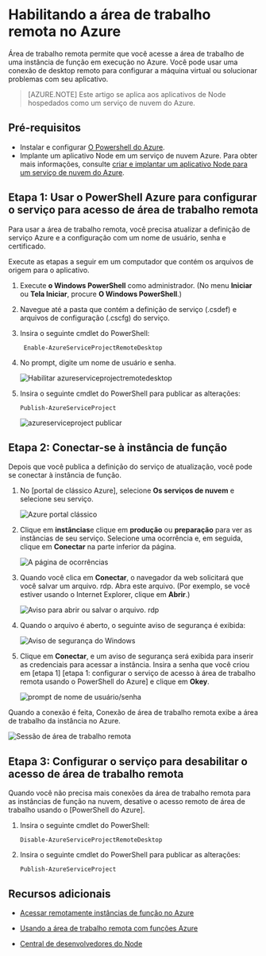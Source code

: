 <properties 
    pageTitle="Habilitar a área de trabalho remota para serviços de nuvem (node)" 
    description="Saiba como habilitar o acesso de área de trabalho remota para máquinas virtuais hospedando o seu aplicativo do Azure Node." 
    services="cloud-services" 
    documentationCenter="nodejs" 
    authors="rmcmurray" 
    manager="wpickett" 
    editor=""/>

<tags 
    ms.service="cloud-services" 
    ms.workload="tbd" 
    ms.tgt_pltfrm="na" 
    ms.devlang="nodejs" 
    ms.topic="article" 
    ms.date="08/11/2016" 
    ms.author="robmcm"/>

# <a name="enabling-remote-desktop-in-azure"></a>Habilitando a área de trabalho remota no Azure

Área de trabalho remota permite que você acesse a área de trabalho de uma instância de função em execução no Azure. Você pode usar uma conexão de desktop remoto para configurar a máquina virtual ou solucionar problemas com seu aplicativo.

> [AZURE.NOTE] Este artigo se aplica aos aplicativos de Node hospedados como um serviço de nuvem do Azure.


## <a name="prerequisites"></a>Pré-requisitos

- Instalar e configurar [O Powershell do Azure](../powershell-install-configure.md).
- Implante um aplicativo Node em um serviço de nuvem Azure. Para obter mais informações, consulte [criar e implantar um aplicativo Node para um serviço de nuvem do Azure](cloud-services-nodejs-develop-deploy-app.md).


## <a name="step-1-use-azure-powershell-to-configure-the-service-for-remote-desktop-access"></a>Etapa 1: Usar o PowerShell Azure para configurar o serviço para acesso de área de trabalho remota

Para usar a área de trabalho remota, você precisa atualizar a definição de serviço Azure e a configuração com um nome de usuário, senha e certificado. 

Execute as etapas a seguir em um computador que contém os arquivos de origem para o aplicativo.

1. Execute **o Windows PowerShell** como administrador. (No menu **Iniciar** ou **Tela Iniciar**, procure **O Windows PowerShell**.)

2.  Navegue até a pasta que contém a definição de serviço (.csdef) e arquivos de configuração (.cscfg) do serviço.

3. Insira o seguinte cmdlet do PowerShell:

        Enable-AzureServiceProjectRemoteDesktop

4. No prompt, digite um nome de usuário e senha.

    ![Habilitar azureserviceprojectremotedesktop][enable-rdp]

3.  Insira o seguinte cmdlet do PowerShell para publicar as alterações:

        Publish-AzureServiceProject

    ![azureserviceproject publicar][publish-project]

## <a name="step-2-connect-to-the-role-instance"></a>Etapa 2: Conectar-se à instância de função

Depois que você publica a definição do serviço de atualização, você pode se conectar à instância de função.

1.  No [portal de clássico Azure], selecione **Os serviços de nuvem** e selecione seu serviço.

    ![Azure portal clássico][cloud-services]

2.  Clique em **instâncias**e clique em **produção** ou **preparação** para ver as instâncias de seu serviço. Selecione uma ocorrência e, em seguida, clique em **Conectar** na parte inferior da página.

    ![A página de ocorrências][3]

2.  Quando você clica em **Conectar**, o navegador da web solicitará que você salvar um arquivo. rdp. Abra este arquivo. (Por exemplo, se você estiver usando o Internet Explorer, clique em **Abrir**.)

    ![Aviso para abrir ou salvar o arquivo. rdp][4]

3.  Quando o arquivo é aberto, o seguinte aviso de segurança é exibida:

    ![Aviso de segurança do Windows][5]

4.  Clique em **Conectar**, e um aviso de segurança será exibida para inserir as credenciais para acessar a instância. Insira a senha que você criou em [etapa 1] [etapa 1: configurar o serviço de acesso à área de trabalho remota usando o PowerShell do Azure] e clique em **Okey**.

    ![prompt de nome de usuário/senha][6]

Quando a conexão é feita, Conexão de área de trabalho remota exibe a área de trabalho da instância no Azure. 

![Sessão de área de trabalho remota][7]

## <a name="step-3-configure-the-service-to-disable-remote-desktop-access"></a>Etapa 3: Configurar o serviço para desabilitar o acesso de área de trabalho remota 

Quando você não precisa mais conexões da área de trabalho remota para as instâncias de função na nuvem, desative o acesso remoto de área de trabalho usando o [PowerShell do Azure].

1.  Insira o seguinte cmdlet do PowerShell:

        Disable-AzureServiceProjectRemoteDesktop

2.  Insira o seguinte cmdlet do PowerShell para publicar as alterações:

        Publish-AzureServiceProject

## <a name="additional-resources"></a>Recursos adicionais

- [Acessar remotamente instâncias de função no Azure] 
- [Usando a área de trabalho remota com funções Azure]
- [Central de desenvolvedores do Node](/develop/nodejs/)

  [PowerShell Azure]: http://go.microsoft.com/?linkid=9790229&clcid=0x409

[Azure portal clássico]: http://manage.windowsazure.com
[publish-project]: ./media/cloud-services-nodejs-enable-remote-desktop/publish-rdp.png
[enable-rdp]: ./media/cloud-services-nodejs-enable-remote-desktop/enable-rdp.png
[cloud-services]: ./media/cloud-services-nodejs-enable-remote-desktop/cloud-services-remote.png
[3]: ./media/cloud-services-nodejs-enable-remote-desktop/cloud-service-instance.png
[4]: ./media/cloud-services-nodejs-enable-remote-desktop/rdp-open.png
[5]: ./media/cloud-services-nodejs-enable-remote-desktop/remote-desktop-12.png
[6]: ./media/cloud-services-nodejs-enable-remote-desktop/remote-desktop-13.png
[7]: ./media/cloud-services-nodejs-enable-remote-desktop/remote-desktop-14.png
  
[Acessar remotamente instâncias de função no Azure]: http://msdn.microsoft.com/library/windowsazure/hh124107.aspx
[Usando a área de trabalho remota com funções Azure]: http://msdn.microsoft.com/library/windowsazure/gg443832.aspx
 